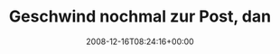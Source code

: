 ---
retweeted: false
source: <a href="http://twitter.com" rel="nofollow">Twitter Web Client</a>
entities:
  hashtags:
  - text: abinsbuero
    indices:
    - '120'
    - '131'
  symbols: []
  user_mentions: []
  urls: []
display_text_range:
- '0'
- '132'
favorite_count: '0'
id_str: '1060258283'
truncated: false
retweet_count: '0'
id: '1060258283'
created_at: Tue Dec 16 08:24:16 +0000 2008
favorited: false
full_text: 'Geschwind nochmal zur Post, dann zur48 schauen, ob mein iPod Kabel diesmal
  nicht nur ''virtuell'' angekommen ist und dann #abinsbuero.'
lang: de
tags:
- abinsbuero
- pesos:twitter
date: '2008-12-16T08:24:16+00:00'
src: https://twitter.com/bascht/status/1060258283
original_url: https://twitter.com/bascht/status/1060258283
type: twitter_tweet
text: 'Geschwind nochmal zur Post, dann zur48 schauen, ob mein iPod Kabel diesmal
  nicht nur ''virtuell'' angekommen ist und dann #abinsbuero.'
title: Geschwind nochmal zur Post, dan

---